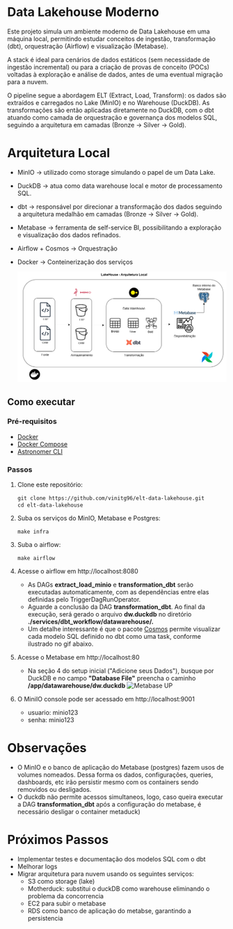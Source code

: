 # Data Lakehouse Moderno
Este projeto simula um ambiente moderno de Data Lakehouse em uma máquina local, permitindo estudar conceitos de ingestão, transformação (dbt), orquestração (Airflow) e visualização (Metabase).

A stack é ideal para cenários de dados estáticos (sem necessidade de ingestão incremental) ou para a criação de provas de conceito (POCs) voltadas à exploração e análise de dados, antes de uma eventual migração para a nuvem.

O pipeline segue a abordagem ELT (Extract, Load, Transform): os dados são extraídos e carregados no Lake (MinIO) e no Warehouse (DuckDB). As transformações são então aplicadas diretamente no DuckDB, com o dbt atuando como camada de orquestração e governança dos modelos SQL, seguindo a arquitetura em camadas (Bronze → Silver → Gold).
# Arquitetura Local

- MinIO → utilizado como storage simulando o papel de um Data Lake.

- DuckDB → atua como data warehouse local e motor de processamento SQL.

- dbt → responsável por direcionar a transformação dos dados seguindo a arquitetura medalhão em camadas (Bronze → Silver → Gold).

- Metabase → ferramenta de self-service BI, possibilitando a exploração e visualização dos dados refinados.

- Airflow + Cosmos -> Orquestração

- Docker -> Conteinerização dos serviços 

    ![arquitetura Local](./misc/arquitetura_local.drawio.png)

## Como executar  

### Pré-requisitos  
- [Docker](https://docs.docker.com/get-docker/)  
- [Docker Compose](https://docs.docker.com/compose/install/) 
- [Astronomer CLI](https://www.astronomer.io/docs/astro/cli/install-cli) 

### Passos  
1. Clone este repositório:

   ```
   git clone https://github.com/vinitg96/elt-data-lakehouse.git
   cd elt-data-lakehouse
   ```
2. Suba os serviços do MinIO, Metabase e Postgres:
    ```
    make infra
    ```
3. Suba o airflow:
    ```
    make airflow
    ````

4. Acesse o airflow em http://localhost:8080
    - As DAGs **extract_load_minio** e **transformation_dbt** serão executadas automaticamente, com as dependências entre elas definidas pelo TriggerDagRunOperator.
    - Aguarde a conclusão da DAG **transformation_dbt**. Ao final da execução, será gerado o arquivo **dw.duckdb** no diretório **./services/dbt_workflow/datawarehouse/.**
    - Um detalhe interessante é que o pacote [Cosmos](https://github.com/astronomer/astronomer-cosmos) permite visualizar cada modelo SQL definido no dbt como uma task, conforme ilustrado no gif abaixo.

5. Acesse o Metabase em http://localhost:80
    - Na seção 4 do setup inicial ("Adicione seus Dados"), busque por DuckDB e no campo **"Database File"** preencha o caminho **/app/datawarehouse/dw.duckdb**
![Metabase UP](./misc/metabase_up_video.gif)

6. O MiniIO console pode ser acessado em http://localhost:9001
    - usuario: minio123
    - senha: minio123


# Observações
- O MinIO e o banco de aplicação do Metabase (postgres) fazem usos de volumes nomeados. Dessa forma os dados, configurações, queries, dashboards, etc irão persistir mesmo com os containers sendo removidos ou desligados.
- O duckdb não permite acessos simultaneos, logo, caso queira executar a DAG **transformation_dbt**  após a configuração do metabase, é necessário desligar o container metaduck)

# Próximos Passos
- Implementar testes e documentação dos modelos SQL com o dbt
- Melhorar logs
- Migrar arquitetura para nuvem usando os seguintes serviços:
    - S3 como storage (lake)
    - Motherduck: substitui o duckDB como warehouse eliminando o problema da concorrencia
    - EC2 para subir o metabase
    - RDS como banco de aplicação do metabse, garantindo a persistencia
